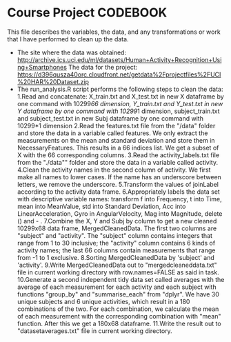Course Project CODEBOOK
=======================
This file describes the variables, the data, and any transformations or work that I have performed to clean up the data.
* The site where the data was obtained:
http://archive.ics.uci.edu/ml/datasets/Human+Activity+Recognition+Using+Smartphones 
The data for the project:
https://d396qusza40orc.cloudfront.net/getdata%2Fprojectfiles%2FUCI%20HAR%20Dataset.zip
*  The run_analysis.R script performs the following steps to clean the data:
     1.Read and concatenate: X_train.txt and X_test.txt in new X dataframe by one command with 10299*66 dimension, Y_train.txt and Y_test.txt in new Y dataframe by one command with 10299*1 dimension, subject_train.txt and subject_test.txt in new Subj dataframe by one command with 10299*1 dimension
     2.Read the features.txt file from the "/data" folder and store the data in a variable called features. We only extract the measurements on the mean and standard deviation and store them in NecessaryFeatures. This results in a 66 indices list. We get a subset of X with the 66 corresponding columns.
     3.Read the activity_labels.txt file from the "./data"" folder and store the data in a variable called activity.
     4.Clean the activity names in the second column of activity. We first make all names to lower cases. If the name has an underscore between letters, we remove the underscore.
     5.Transform the values of joinLabel according to the activity data frame.
     6.Appropriately labels the data set with descriptive variable names: transform f into Frequency, t into Time, mean into MeanValue, std into Standard Deviation, Acc into LinearAcceleration, Gyro in AngularVelocity, Mag into Magnitude, delete () and - .
     7.Combine the X, Y and Subj by column to get a new cleaned 10299x68 data frame, MergedCleanedData. The first two columns are "subject" and "activity". The "subject" column contains integers that range from 1 to 30 inclusive; the "activity" column contains 6 kinds of activity names; the last 66 columns contain measurements that range from -1 to 1 exclusive.
     8.Sorting MergedCleanedData by 'subject' and 'activity'.
     9.Write MergedCleanedData out to "mergedcleaneddata.txt" file in current working directory with row.names=FALSE as said in task.
     10.Generate a second independent tidy data set called averages with the average of each measurement for each activity and each subject with functions "group_by" and "summarise_each" from "dplyr". We have 30 unique subjects and 6 unique activities, which result in a 180 combinations of the two. For each combination, we calculate the mean of each measurement with the corresponding combination with "mean" function. After this we get a 180x68 dataframe.
     11.Write the result out to "datasetaverages.txt" file in current working directory.


